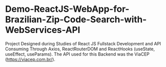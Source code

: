# Demo-ReactJS-WebApp-for-Brazilian-Zip-Code-Search-with-WebServices-API
Project Designed during Studies of React JS Fullstack Development and API Consuming Through Axios, ReactRouterDOM and ReactHooks (useState, useEffect, useParams). The API used for this Backend was the ViaCEP (https://viacep.com.br/).
